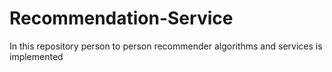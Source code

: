 Recommendation-Service
======================

In this repository person to person recommender algorithms and services is implemented

